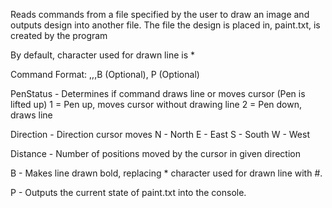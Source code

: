 Reads commands from a file specified by the user to draw an image and outputs design into another file. The file the design is placed in, paint.txt, is created by the program

By default, character used for drawn line is *


Command Format:
<PenStatus>,<Direction>,<Distance>,B (Optional), P (Optional)

PenStatus - Determines if command draws line or moves cursor (Pen is lifted up)
                1 = Pen up, moves cursor without drawing line
                2 = Pen down, draws line

Direction - Direction cursor moves
                N - North
                E - East
                S - South
                W - West

Distance - Number of positions moved by the cursor in given direction


B - Makes line drawn bold, replacing * character used for drawn line with #.

P - Outputs the current state of paint.txt into the console.
